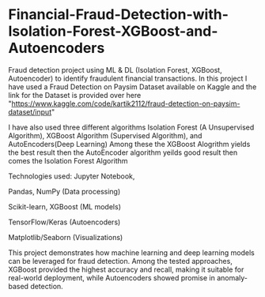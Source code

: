# Financial-Fraud-Detection-with-Isolation-Forest-XGBoost-and-Autoencoders
Fraud detection project using ML &amp; DL (Isolation Forest, XGBoost, Autoencoder) to identify fraudulent financial transactions.
In this project I have used a Fraud Detection on Paysim Dataset available on Kaggle and the link for the Dataset is provided over here "https://www.kaggle.com/code/kartik2112/fraud-detection-on-paysim-dataset/input"

I have also used three different algorithms Isolation Forest (A Unsupervised Algorithm), XGBoost Algorithm (Supervised Algorithm), and AutoEncoders(Deep Learning)
Among these the XGBoost Alogrithm yields the best result then the AutoEncoder algorithm yeilds good result then comes the Isolation Forest Algorithm

Technologies used:
Jupyter Notebook, 

Pandas, NumPy (Data processing)

Scikit-learn, XGBoost (ML models)

TensorFlow/Keras (Autoencoders)

Matplotlib/Seaborn (Visualizations)

This project demonstrates how machine learning and deep learning models can be leveraged for fraud detection. Among the tested approaches, XGBoost provided the highest accuracy and recall, making it suitable for real-world deployment, while Autoencoders showed promise in anomaly-based detection.
